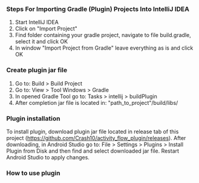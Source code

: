 ### Steps For Importing Gradle (Plugin) Projects Into IntelliJ IDEA

1. Start IntelliJ IDEA
2. Click on "Import Project"
3. Find folder containing your gradle project, navigate to file build.gradle, select it and click OK
4. In window "Import Project from Gradle" leave everything as is and click OK

### Create plugin jar file

1. Go to: Build > Build Project
2. Go to: View > Tool Windows > Gradle
3. In opened Gradle Tool go to: Tasks > intellij > buildPlugin
4. After completion jar file is located in: "path_to_project"/build/libs/

### Plugin installation

To install plugin, download plugin jar file located in release tab of this project (https://github.com/Crash10/activity_flow_plugin/releases). After downloading, in Android Studio go to: File > Settings > Plugins > Install Plugin from Disk and then find and select downloaded jar file. Restart Android Studio to apply changes.

### How to use plugin

